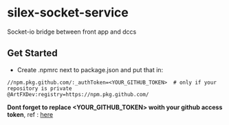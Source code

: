 # silex-socket-service

Socket-io bridge between front app and dccs 

## Get Started
- Create .npmrc next to package.json and put that in:

```
//npm.pkg.github.com/:_authToken=<YOUR_GITHUB_TOKEN>  # only if your repository is private
@ArtFXDev:registry=https://npm.pkg.github.com/
```
**Dont forget to replace <YOUR_GITHUB_TOKEN> woith your github access token**, ref : [here](https://docs.github.com/en/packages/working-with-a-github-packages-registry/working-with-the-npm-registry)
